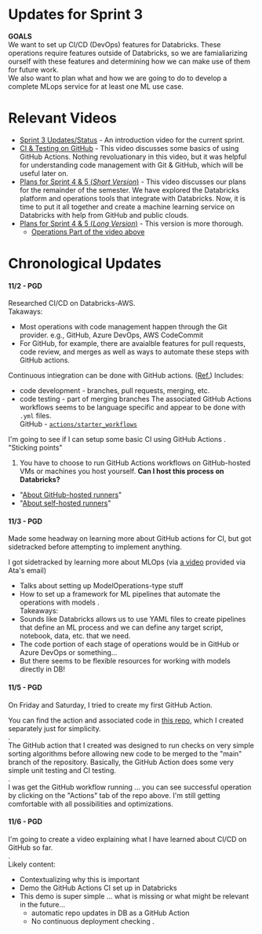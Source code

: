 # Updates for Sprint 3

**GOALS**  
We want to set up CI/CD (DevOps) features for Databricks. These operations require features outside of Databricks, so we are famialiarizing ourself with these features and determining how we can make use of them for future work.  
We also want to plan what and how we are going to do to develop a complete MLops service for at least one ML use case.

# Relevant Videos

* [Sprint 3 Updates/Status](https://youtu.be/73N3BCdvZJ0) - An introduction video for the current sprint.
* [CI & Testing on GitHub](https://youtu.be/rc7vrvI1EeQ) - This video discusses some basics of using GitHub Actions. Nothing revoluationary in this video, but it was helpful for understanding code management with Git & GitHub, which will be useful later on.
* [Plans for Sprint 4 & 5 (*Short Version*)](https://youtu.be/gjP6LUyXc5k) - This video discusses our plans for the remainder of the semester. We have explored the Databricks platform and operations tools that integrate with Databricks. Now, it is time to put it all together and create a machine learning service on Databricks with help from GitHub and public clouds.
* [Plans for Sprint 4 & 5 (*Long Version*)](https://www.youtube.com/watch?v=tMeLRTDAm7M&list=PLu7emLlwAOx85qI-iuoyf5-CUZYc0sTG-&index=7) - This version is more thorough.
  - [Operations Part of the video above](https://www.youtube.com/watch?v=FqEBg887CIs&list=PLu7emLlwAOx85qI-iuoyf5-CUZYc0sTG-&index=5&t=1s)

# Chronological Updates

#### 11/2 - PGD

Researched CI/CD on Databricks-AWS.  
Takaways:  
* Most operations with code management happen through the Git provider. e.g., GitHub, Azure DevOps, AWS CodeCommit
* For GitHub, for example, there are avaialble features for pull requests, code review, and merges as well as ways to automate these steps with GitHub actions.

Continuous intiegration can be done with GitHub actions. ([Ref.](https://docs.github.com/en/actions/automating-builds-and-tests/about-continuous-integration))
Includes:
* code development - branches, pull requests, merging, etc.
* code testing - part of merging branches
The associated GitHub Actions workflows seems to be language specific and appear to be done with `.yml` files.  
GitHub - [`actions/starter_workflows`](https://github.com/actions/starter-workflows/tree/main/ci)

I'm going to see if I can setup some basic CI using GitHub Actions
.  
"Sticking points"
1. You have to choose to run GitHub Actions workflows on GitHub-hosted VMs or machines you host yourself. **Can I host this process on Databricks?**
* "[About GitHub-hosted runners](https://docs.github.com/en/actions/using-github-hosted-runners/about-github-hosted-runners)"
* "[About self-hosted runners](https://docs.github.com/en/actions/automating-your-workflow-with-github-actions/about-self-hosted-runners)"

#### 11/3 - PGD

Made some headway on learning more about GitHub actions for CI, but got sidetracked before attempting to implement anything.  

I got sidetracked by learning more about MLOps (via [a video](https://www.youtube.com/watch?v=0wT-EJBw2n4) provided via Ata's email)
* Talks about setting up ModelOperations-type stuff
* How to set up a framework for ML pipelines that automate the operations with models
.  
Takeaways:
* Sounds like Databricks allows us to use YAML files to create pipelines that define an ML process and we can define any target script, notebook, data, etc. that we need.
* The code portion of each stage of operations would be in GitHub or Azure DevOps or something...
* But there seems to be flexible resources for working with models directly in DB!

#### 11/5 - PGD

On Friday and Saturday, I tried to create my first GitHub Action.  

You can find the action and associated code in [this repo](https://github.com/pdvnny/mlops-databricks-test-env), which I created separately just for simplicity.  
.  
The GitHub action that I created was designed to run checks on very simple sorting algorithms before allowing new code to be merged to the "main" branch of the repository. Basically, the GitHub Action does some very simple unit testing and CI testing.  
.  
I was get the GitHub workflow running ... you can see successful operation by clicking on the "Actions" tab of the repo above. I'm still getting comfortable with all possibilities and optimizations.

#### 11/6 - PGD

I'm going to create a video explaining what I have learned about CI/CD on GitHub so far.  
.  
Likely content:  
* Contextualizing why this is important
* Demo the GitHub Actions CI set up in Databricks
* This demo is super simple ... what is missing or what might be relevant in the future...
  - automatic repo updates in DB as a GitHub Action
  - No continuous deployment checking
.  

